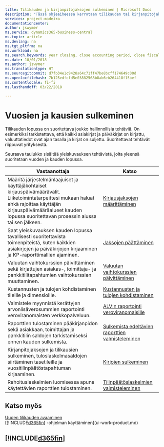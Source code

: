```yaml
---
title: Tilikauden ja kirjanpitojaksojen sulkeminen | Microsoft Docs
description: "Tässä ohjeaiheessa kerrotaan tilikauden tai kirjanpitojakson sulkemistehtävistä, joita ovat esimerkiksi varmistaminen, että asiakirjat ja päiväkirjat on kirjattu, ja pankkitilien saldojen tarkistaminen."
services: project-madeira
documentationcenter: 
author: jswymer
ms.service: dynamics365-business-central
ms.topic: article
ms.devlang: na
ms.tgt_pltfrm: na
ms.workload: na
ms.search.keywords: year closing, close accounting period, close fiscal year, bank account detailed trial balance
ms.date: 10/01/2018
ms.author: jswymer
ms.translationtype: HT
ms.sourcegitcommit: d7fb34e1c9428a64c71ff47be8bcff174649c00d
ms.openlocfilehash: 7b125edfcfd5e03882568b8ab6eb264418f15bef
ms.contentlocale: fi-fi
ms.lasthandoff: 03/22/2018

---
```

# <a name="closing-years-and-periods"></a>Vuosien ja kausien sulkeminen
Tilikauden lopussa on suoritettava joukko hallinnollisia tehtäviä. On esimerkiksi tarkistettava, että kaikki asiakirjat ja päiväkirjat on kirjattu, valuuttatiedot ovat ajan tasalla ja kirjat on suljettu. Suoritettavat tehtävät riippuvat yrityksestä.

Seuraava taulukko sisältää yleiskuvauksen tehtävistä, joita yleensä suoritetaan vuoden ja kauden lopussa.

| Vastaanottaja | Katso |
| --- | --- |
| Määritä järjestelmänlaajuiset ja käyttäjäkohtaiset kirjauspäivämäärävälit. Liiketoimintatarpeittesi mukaan haluat ehkä rajoittaa käyttäjän kirjauspäivämääräalueet kauden lopussa suoritettavan prosessin alussa tai sen jälkeen. |[Kirjausjaksojen määrittäminen](finance-how-specify-posting-periods.md) |
| Saat yleiskuvauksen kauden lopussa tavallisesti suoritettavista toimenpiteistä, kuten kaikkien asiakirjojen ja päiväkirjojen kirjaaminen ja KP-raporttimallien ajaminen. |[Jaksojen päättäminen](year-how-complete-period-end-processes.md) |
| Valuutan vaihtokurssien päivittäminen sekä kirjattujen asiakas-, toimittaja- ja pankkitilitapahtumien vaihtokurssien muuttaminen. |[Valuutan vaihtokurssien päivittäminen](finance-how-update-currencies.md) |
| Kustannusten ja tulojen kohdistaminen tileille ja dimensioille. |[Kustannusten ja tulojen kohdistaminen](year-allocate-costs-income.md) |
| Valmistele myynnistä kerättyjen arvonlisäverosummien raportointi veroviranomaisten verkkopalveluun. |[ALV:n raportointi veroviranomaisille](finance-how-report-vat.md)|
| Raporttien tulostaminen pääkirjanpidon sekä asiakkaan, toimittajan ja pankkitilin saldojen tarkistamiseksi ennen kauden sulkemista. |[Sulkemista edeltävien raporttien valmisteleminen](year-prepare-preclose-reports.md) |
| Kirjanpitojaksojen ja tilikausien sulkeminen, tuloslaskelmasaldojen siirtäminen tasetileille ja vuositilinpäätöstapahtuman kirjaaminen. |[Kirjojen sulkeminen](year-close-books.md) |
| Rahoituslaskelmien luomisessa apuna käytettävien raporttien tulostaminen. |[Tilinpäätöslaskelmien valmisteleminen](year-prepare-close-statement.md) |

## <a name="see-also"></a>Katso myös
[Uuden tilikauden avaaminen](finance-how-open-new-fiscal-year.md)  
[[!INCLUDE[d365fin](includes/d365fin_md.md)] -ohjelman käyttäminen](ui-work-product.md)

## [!INCLUDE[d365fin](includes/free_trial_md.md)]  
 

